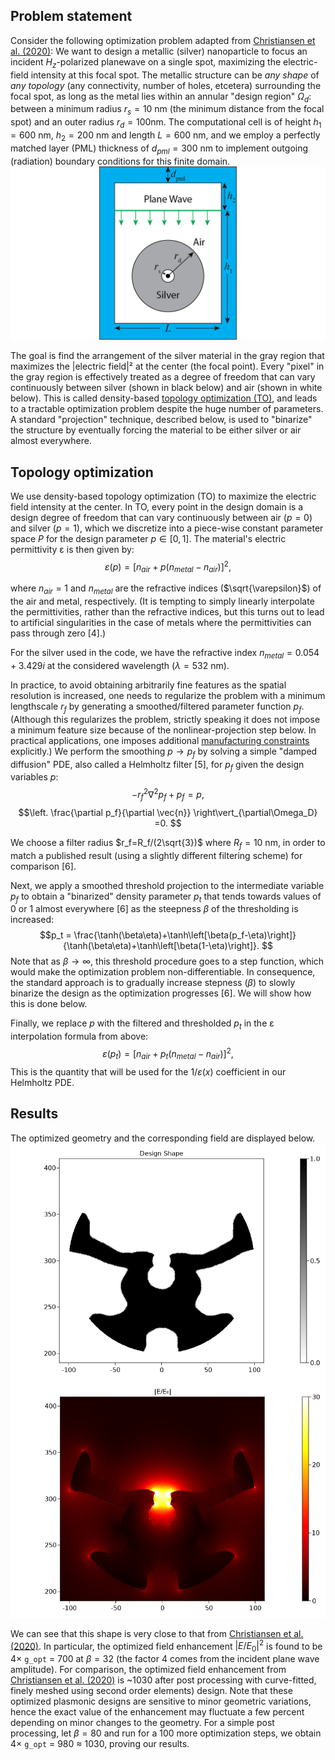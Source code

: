## Problem statement

Consider the following optimization problem adapted from [Christiansen et al. (2020)](http://doi.org/10.1364/OE.28.004444):
We want to design a metallic (silver) nanoparticle to focus an incident $H_z$-polarized planewave on
a single spot, maximizing the electric-field intensity at this focal spot.   The metallic
structure can be *any shape* of *any topology* (any connectivity, number of holes, etcetera)
surrounding the focal spot, as long as the metal lies within an annular "design region" $\Omega_d$:
between a minimum radius $r_s = 10$ nm (the minimum distance from the focal spot) and an outer
radius $r_d=100$nm.  The computational cell is of height $h_1=600$ nm, $h_2=200$ nm and length $L=600$ nm, and we employ a perfectly matched layer (PML) thickness of $d_{pml}=300$ nm to implement outgoing (radiation) boundary conditions for this finite domain.
![](Illustration.png)

The goal is find the arrangement of the silver material in the gray region that maximizes the |electric field|² at the center (the focal point). Every "pixel" in the gray region is effectively treated as a degree of freedom that can vary continuously between silver (shown in black below) and air (shown in white below). This is called density-based [topology optimization (TO)](https://en.wikipedia.org/wiki/Topology_optimization), and leads to a tractable optimization problem despite the huge number of parameters. A standard "projection" technique, described below, is used to "binarize" the structure by eventually forcing the material to be either silver or air almost everywhere.

## Topology optimization

We use density-based topology optimization (TO) to maximize the electric field intensity at the center. In TO, every point in the design domain is a design degree of freedom that can vary continuously between air ($p=0$) and silver ($p=1$), which we discretize into a piece-wise constant parameter space $P$ for the design parameter $p\in [0,1]$. The material's electric permittivity ε is then given by:
$$\varepsilon(p) = \left[n_{air}+p(n_{metal}-n_{air})\right]^2,$$

where $n_{air}=1$ and $n_{metal}$ are the refractive indices ($\sqrt{\varepsilon}$) of the air and metal, respectively. (It is tempting to simply linearly interpolate the permittivities, rather than the refractive indices, but this turns out to lead to artificial singularities in the case of metals where the permittivities can pass through zero [4].) 

For the silver used in the code, we have the refractive index $n_{metal}=0.054 + 3.429i$ at the considered wavelength ($\lambda=532$ nm).

In practice, to avoid obtaining arbitrarily fine features as the spatial resolution is increased, one needs to regularize the problem with a minimum lengthscale $r_f$ by generating a smoothed/filtered parameter function $p_f$.  (Although this regularizes the problem, strictly speaking it does not impose a minimum feature size because of the nonlinear-projection step below. In practical applications, one imposes additional [manufacturing constraints](http://doi.org/10.1364/OE.431188) explicitly.)  We perform the smoothing $p \to p_f$ by solving a simple "damped diffusion" PDE, also called a Helmholtz filter [5], for $p_f$ given the design variables $p$: 
$$  -r_f^2\nabla^2p_f+p_f=p,$$
$$\left. \frac{\partial p_f}{\partial \vec{n}} \right\vert_{\partial\Omega_D}  =0. $$

We choose a filter radius $r_f=R_f/(2\sqrt{3})$ where $R_f=10$ nm, in order to match a published result (using a slightly different filtering scheme) for comparison [6]. 

Next, we apply a smoothed threshold projection to the intermediate variable $p_f$ to obtain a "binarized" density parameter $p_t$ that tends towards values of $0$ or $1$ almost everywhere [6] as the steepness $\beta$ of the thresholding is increased: 
$$p_t = \frac{\tanh(\beta\eta)+\tanh\left[\beta(p_f-\eta)\right]}{\tanh(\beta\eta)+\tanh\left[\beta(1-\eta)\right]}. $$
Note that as $\beta\to\infty$, this threshold procedure goes to a step function, which would make the optimization problem non-differentiable. In consequence, the standard approach is to gradually increase stepness ($\beta$) to slowly binarize the design as the optimization progresses [6]. We will show how this is done below.  

Finally, we replace $p$ with the filtered and thresholded $p_t$ in the ε interpolation formula from above:
$$\varepsilon(p_t) = \left[n_{air}+p_t(n_{metal}-n_{air})\right]^2,$$
This is the quantity that will be used for the $1/\varepsilon(x)$ coefficient in our Helmholtz PDE.

## Results
The optimized geometry and the corresponding field are displayed below.
![](shape.png)
![](Field.png)

We can see that this shape is very close to that from [Christiansen et al. (2020)](http://doi.org/10.1364/OE.28.004444). In particular, the optimized field enhancement $|E/E_0|^2$ is found to be $4 \times$ `g_opt` = 700 at $\beta = 32$ (the factor 4 comes from the incident plane wave amplitude). For comparison, the optimized field enhancement from [Christiansen et al. (2020)](http://doi.org/10.1364/OE.28.004444) is ~1030 after post processing with curve-fitted, finely meshed using second order elements) design. Note that these optimized plasmonic designs are sensitive to minor geometric variations, hence the exact value of the enhancement may fluctuate a few percent depending on minor changes to the geometry. For a simple post processing, let $\beta=80$ and run for a 100 more optimization steps, we obtain $4 \times$ `g_opt` = 980 $\approx$ 1030, proving our results.

